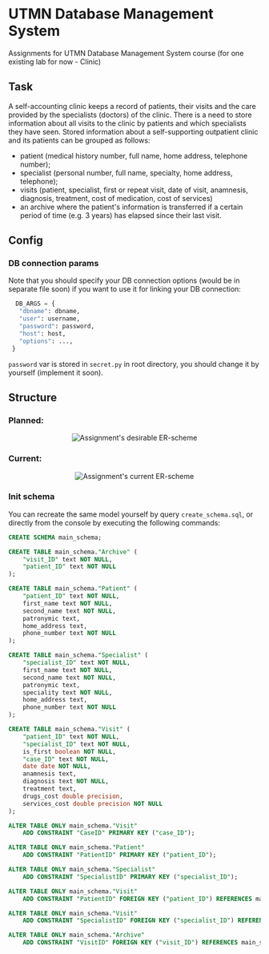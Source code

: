 # UTMN Database Management System
Assignments for UTMN Database Management System course (for one existing lab for now - Clinic)

## Task

A self-accounting clinic keeps a record of patients, their visits and the care provided by the specialists (doctors) of the clinic. 
There is a need to store information about all visits to the clinic by patients and which specialists they have seen.
Stored information about a self-supporting outpatient clinic and its patients can be grouped as follows:
- patient (medical history number, full name, home address, telephone number);
- specialist (personal number, full name, specialty, home address, telephone);
- visits (patient, specialist, first or repeat visit, date of visit, anamnesis, diagnosis, treatment, cost of medication, cost of services)
- an archive where the patient's information is transferred if a certain period of time (e.g. 3 years) has elapsed since their last visit.


## Config

### DB connection params

Note that you should specify your DB connection options (would be in separate file soon) if you want to use it for linking your DB connection:

   ```python
     DB_ARGS = {
      "dbname": dbname,
      "user": username,
      "password": password,
      "host": host,
      "options": ...,
    }
   ```
`password` var is stored in `secret.py` in root directory, you should change it by yourself (implement it soon).

## Structure 

### Planned:
<p align="center">
  <img src="https://i.imgur.com/U9554WZ.png" alt="Assignment's desirable ER-scheme">
</p>
     
### Current:
<p align="center">
  <img src="https://i.imgur.com/URhBiEV.png" alt="Assignment's current ER-scheme">
</p>

### Init schema
You can recreate the same model yourself by query `create_schema.sql`, or directly from the console by executing the following commands:
```sql
CREATE SCHEMA main_schema;

CREATE TABLE main_schema."Archive" (
    "visit_ID" text NOT NULL,
    "patient_ID" text NOT NULL
);

CREATE TABLE main_schema."Patient" (
    "patient_ID" text NOT NULL,
    first_name text NOT NULL,
    second_name text NOT NULL,
    patronymic text,
    home_address text,
    phone_number text NOT NULL
);

CREATE TABLE main_schema."Specialist" (
    "specialist_ID" text NOT NULL,
    first_name text NOT NULL,
    second_name text NOT NULL,
    patronymic text,
    speciality text NOT NULL,
    home_address text,
    phone_number text NOT NULL
);

CREATE TABLE main_schema."Visit" (
    "patient_ID" text NOT NULL,
    "specialist_ID" text NOT NULL,
    is_first boolean NOT NULL,
    "case_ID" text NOT NULL,
    date date NOT NULL,
    anamnesis text,
    diagnosis text NOT NULL,
    treatment text,
    drugs_cost double precision,
    services_cost double precision NOT NULL
);

ALTER TABLE ONLY main_schema."Visit"
    ADD CONSTRAINT "CaseID" PRIMARY KEY ("case_ID");

ALTER TABLE ONLY main_schema."Patient"
    ADD CONSTRAINT "PatientID" PRIMARY KEY ("patient_ID");

ALTER TABLE ONLY main_schema."Specialist"
    ADD CONSTRAINT "SpecialistID" PRIMARY KEY ("specialist_ID");

ALTER TABLE ONLY main_schema."Visit"
    ADD CONSTRAINT "PatientID" FOREIGN KEY ("patient_ID") REFERENCES main_schema."Patient"("patient_ID");

ALTER TABLE ONLY main_schema."Visit"
    ADD CONSTRAINT "SpecialistID" FOREIGN KEY ("specialist_ID") REFERENCES main_schema."Specialist"("specialist_ID");

ALTER TABLE ONLY main_schema."Archive"
    ADD CONSTRAINT "VisitID" FOREIGN KEY ("visit_ID") REFERENCES main_schema."Visit"("case_ID");
```
 
